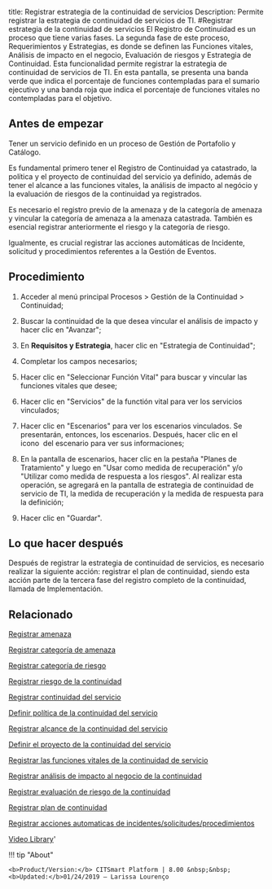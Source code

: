 title:  Registrar estrategia de la continuidad de servicios 
Description: Permite registrar la estrategia de continuidad de servicios de TI.
#Registrar estrategia de la continuidad de servicios
El Registro de Continuidad es un proceso que tiene varias fases. La segunda fase de este proceso, Requerimientos y Estrategias, es donde se definen las Funciones vitales, Análisis de impacto en el negocio, Evaluación de riesgos y Estrategia de Continuidad. Esta funcionalidad permite registrar la estrategia de continuidad de servicios de TI.
En esta pantalla, se presenta una banda verde que indica el porcentaje de funciones contempladas para el sumario ejecutivo y una banda roja que indica el porcentaje de funciones vitales no contempladas para el objetivo.

Antes de empezar
----------------

Tener un servicio definido en un proceso de Gestión de Portafolio y Catálogo.

Es fundamental primero tener el Registro de Continuidad ya catastrado, la
política y el proyecto de continuidad del servicio ya definido, además de tener
el alcance a las funciones vitales, la análisis de impacto al negócio y la
evaluación de riesgos de la continuidad ya registrados.

Es necesario el registro previo de la amenaza y de la categoría de amenaza y
vincular la categoría de amenaza a la amenaza catastrada. También es esencial
registrar anteriormente el riesgo y la categoría de riesgo.

Igualmente, es crucial registrar las acciones automáticas de Incidente,
solicitud y procedimientos referentes a la Gestión de Eventos.

Procedimiento
-------------

1.  Acceder al menú principal Procesos \> Gestión de la Continuidad \>
    Continuidad;

2.  Buscar la continuidad de la que desea vincular el análisis de impacto y
    hacer clic en "Avanzar";

3.  En **Requisitos y Estrategia**, hacer clic en "Estrategia de Continuidad";

4.  Completar los campos necesarios;

5.  Hacer clic en "Seleccionar Función Vital" para buscar y vincular las
    funciones vitales que desee;

6.  Hacer clic en "Servicios" de la functión vital para ver los servicios
    vinculados;

7.  Hacer clic en "Escenarios" para ver los escenarios vinculados. Se
    presentarán, entonces, los escenarios. Después, hacer clic en el icono  del
    escenario para ver sus informaciones;

8.  En la pantalla de escenarios, hacer clic en la pestaña "Planes de
    Tratamiento" y luego en "Usar como medida de recuperación" y/o "Utilizar
    como medida de respuesta a los riesgos". Al realizar esta operación, se
    agregará en la pantalla de estrategia de continuidad de servicio de TI, la
    medida de recuperación y la medida de respuesta para la definición;

9.  Hacer clic en "Guardar".

Lo que hacer después
--------------------

Después de registrar la estrategia de continuidad de servicios, es necesario
realizar la siguiente acción: registrar el plan de continuidad, siendo esta
acción parte de la tercera fase del registro completo de la continuidad, llamada
de Implementación.

Relacionado
------------

[Registrar amenaza](/es-es/citsmart-esp-8/processes/continuity/use/register-threat.html)

[Registrar categoría de amenaza](/es-es/citsmart-esp-8/processes/continuity/use/threat-category.html)

[Registrar categoría de riesgo](/es-es/citsmart-esp-8/processes/continuity/use/risk-category.html)

[Registrar riesgo de la continuidad](/es-es/citsmart-esp-8/processes/continuity/use/register-continuity-risk.html)

[Registrar continuidad del servicio](/es-es/citsmart-esp-8/processes/continuity/use/register-service-continuity.html)

[Definir política de la continuidad del servicio](/es-es/citsmart-esp-8/processes/continuity/use/continuity-policy.html)

[Registrar alcance de la continuidad del servicio](/es-es/citsmart-esp-8/processes/continuity/use/service-continuity-scope.html)

[Definir el proyecto de la continuidad del servicio](/es-es/citsmart-esp-8/processes/continuity/use/service-continuity-project.html)

[Registrar las funciones vitales de la continuidad de servicio](/es-es/citsmart-esp-8/processes/continuity/use/continuity-vital-functions.html)

[Registrar análisis de impacto al negocio de la continuidad](/es-es/citsmart-esp-8/processes/continuity/use/impact-analysis-continuity-business.html)

[Registrar evaluación de riesgo de la continuidad](/es-es/citsmart-esp-8/processes/continuity/use/continuity-risk-evaluation.html)

[Registrar plan de continuidad](/es-es/citsmart-esp-8/processes/continuity/use/continuity-plan.html)

[Registrar acciones automaticas de incidentes/solicitudes/procedimientos](/es-es/citsmart-esp-8/additional-features/automation-of-operation/configuration/register-automatic-actions-incident-request-procedure.html)

<i class='fa fa-youtube-play  fa-2x' style='color:#97ce17;vertical-align: middle;'> </i> [Video Library](https://www.youtube.com/playlist?list=PLB5qK2uzf2RMHcgQuDIzcuLqoHXYfihz1)'

!!! tip "About"

    <b>Product/Version:</b> CITSmart Platform | 8.00 &nbsp;&nbsp;
    <b>Updated:</b>01/24/2019 – Larissa Lourenço



